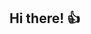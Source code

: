 ## Hi there! :thumbsup:
<!--
**godstanis/godstanis** is a ✨ _special_ ✨ repository because its `README.md` (this file) appears on your GitHub profile.

